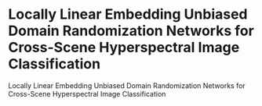 # Locally Linear Embedding Unbiased Domain Randomization Networks for Cross-Scene Hyperspectral Image Classification
Locally Linear Embedding Unbiased Domain Randomization Networks for Cross-Scene Hyperspectral Image Classification
